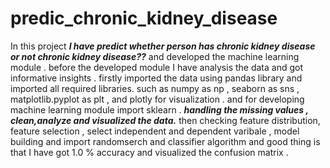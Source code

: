 # predic_chronic_kidney_disease
In this project ***I have  predict whether person has chronic kidney disease or not chronic kidney disease??*** and developed the machine learning module . before the developed module  I have analysis the data  and got informative insights .  firstly imported the data using pandas library  and imported all required libraries. such as  numpy as np , seaborn as sns , matplotlib.pyplot as plt  , and plotly for visualization .  and for developing machine learning module   import  sklearn .
***handling the missing values , clean,analyze and visualized the data.***
then  checking feature  distribution, feature selection , select independent and dependent varibale , model  building  and import randomserch  and classifier algorithm 
and good thing is that I have got 1.0 % accuracy  and visualized the confusion matrix .
